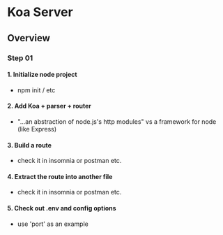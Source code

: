
# Koa Server

## Overview

### Step 01

#### 1. Initialize node project  
  * npm init / etc

#### 2. Add Koa + parser + router
  * "...an abstraction of node.js's http modules" vs a framework for node (like Express)

#### 3. Build a route
  * check it in insomnia or postman etc.

#### 4. Extract the route into another file
  * check it in insomnia or postman etc.

#### 5. Check out .env and config options
  * use 'port' as an example
